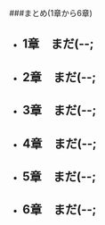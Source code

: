 ###まとめ(1章から6章)
- ## 1章　まだ(--;
- ## 2章　まだ(--;
- ## 3章　まだ(--;
- ## 4章　まだ(--;
- ## 5章　まだ(--;
- ## 6章　まだ(--;
